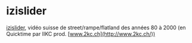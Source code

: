 # izislider

[izislider](http://www.2kc.ch/videos/bike_s.mov), vidéo suisse de street/rampe/flatland des années 80 à 2000 (en Quicktime par IIKC prod. [www.2kc.ch](http://www.2kc.ch/))

